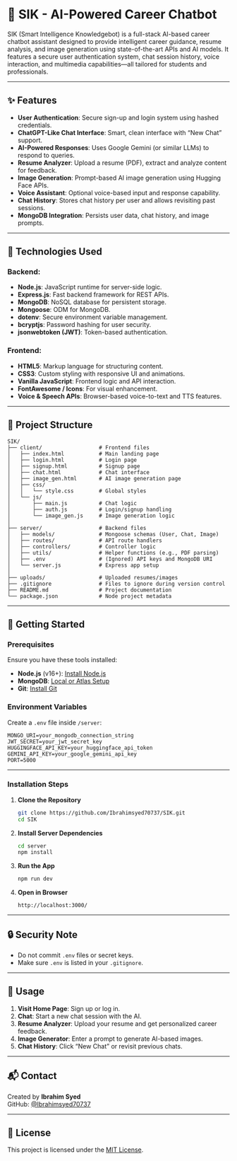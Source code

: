 # 🧠 SIK - AI-Powered Career Chatbot

SIK (Smart Intelligence Knowledgebot) is a full-stack AI-based career chatbot assistant designed to provide intelligent career guidance, resume analysis, and image generation using state-of-the-art APIs and AI models. It features a secure user authentication system, chat session history, voice interaction, and multimedia capabilities—all tailored for students and professionals.

---

## ✨ Features

* **User Authentication**: Secure sign-up and login system using hashed credentials.
* **ChatGPT-Like Chat Interface**: Smart, clean interface with “New Chat” support.
* **AI-Powered Responses**: Uses Google Gemini (or similar LLMs) to respond to queries.
* **Resume Analyzer**: Upload a resume (PDF), extract and analyze content for feedback.
* **Image Generation**: Prompt-based AI image generation using Hugging Face APIs.
* **Voice Assistant**: Optional voice-based input and response capability.
* **Chat History**: Stores chat history per user and allows revisiting past sessions.
* **MongoDB Integration**: Persists user data, chat history, and image prompts.

---

## 🚀 Technologies Used

### Backend:
- **Node.js**: JavaScript runtime for server-side logic.
- **Express.js**: Fast backend framework for REST APIs.
- **MongoDB**: NoSQL database for persistent storage.
- **Mongoose**: ODM for MongoDB.
- **dotenv**: Secure environment variable management.
- **bcryptjs**: Password hashing for user security.
- **jsonwebtoken (JWT)**: Token-based authentication.

### Frontend:
- **HTML5**: Markup language for structuring content.
- **CSS3**: Custom styling with responsive UI and animations.
- **Vanilla JavaScript**: Frontend logic and API interaction.
- **FontAwesome / Icons**: For visual enhancement.
- **Voice & Speech APIs**: Browser-based voice-to-text and TTS features.

---

## 📁 Project Structure

```plaintext
SIK/
├── client/                  # Frontend files
│   ├── index.html           # Main landing page
│   ├── login.html           # Login page
│   ├── signup.html          # Signup page
│   ├── chat.html            # Chat interface
│   ├── image_gen.html       # AI image generation page
│   ├── css/
│   │   └── style.css        # Global styles
│   └── js/
│       ├── main.js          # Chat logic
│       ├── auth.js          # Login/signup handling
│       └── image_gen.js     # Image generation logic
│
├── server/                  # Backend files
│   ├── models/              # Mongoose schemas (User, Chat, Image)
│   ├── routes/              # API route handlers
│   ├── controllers/         # Controller logic
│   ├── utils/               # Helper functions (e.g., PDF parsing)
│   ├── .env                 # (Ignored) API keys and MongoDB URI
│   └── server.js            # Express app setup
│
├── uploads/                 # Uploaded resumes/images
├── .gitignore               # Files to ignore during version control
├── README.md                # Project documentation
└── package.json             # Node project metadata
```

---

## 🏁 Getting Started

### Prerequisites

Ensure you have these tools installed:

- **Node.js** (v16+): [Install Node.js](https://nodejs.org)
- **MongoDB**: [Local or Atlas Setup](https://www.mongodb.com/cloud/atlas)
- **Git**: [Install Git](https://git-scm.com)

### Environment Variables

Create a `.env` file inside `/server`:

```env
MONGO_URI=your_mongodb_connection_string
JWT_SECRET=your_jwt_secret_key
HUGGINGFACE_API_KEY=your_huggingface_api_token
GEMINI_API_KEY=your_google_gemini_api_key
PORT=5000
```

---

### Installation Steps

1. **Clone the Repository**
   ```bash
   git clone https://github.com/Ibrahimsyed70737/SIK.git
   cd SIK
   ```

2. **Install Server Dependencies**
   ```bash
   cd server
   npm install
   ```

3. **Run the App**
   ```bash
   npm run dev
   ```

4. **Open in Browser**
   ```
   http://localhost:3000/
   ```

---

## 🔒 Security Note

- Do not commit `.env` files or secret keys.
- Make sure `.env` is listed in your `.gitignore`.

---

## 🙋 Usage

1. **Visit Home Page**: Sign up or log in.
2. **Chat**: Start a new chat session with the AI.
3. **Resume Analyzer**: Upload your resume and get personalized career feedback.
4. **Image Generator**: Enter a prompt to generate AI-based images.
5. **Chat History**: Click “New Chat” or revisit previous chats.

---

## 📬 Contact

Created by **Ibrahim Syed**  
GitHub: [@Ibrahimsyed70737](https://github.com/Ibrahimsyed70737)

---

## 📄 License

This project is licensed under the [MIT License](LICENSE).
